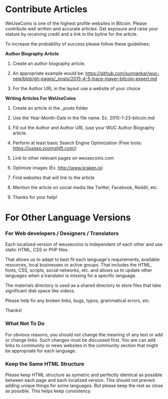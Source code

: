 # Contribute Articles

WeUseCoins is one of the highest profile websites in Bitcoin. Please contribute well written and accurate articles. Get exposure and raise your stature by receiving credit and a link in the byline for the article.

To increase the probability of success please follow these guidelines:

<b>Author Biography Article</b><p>
1. Create an author biography article.<p>
2. An appropriate example would be: https://github.com/sunnankar/wuc-new/blob/gh-pages/_posts/2015-4-5-trace-mayer-bitcoin-expert.md<p>
3. For the Author URL in the layout use a website of your choice<p>

<b>Writing Articles For WeUseCoins</b><p>
1. Create an article in the _posts folder<p>
2. Use the Year-Month-Date in the file name. Ex. 2015-1-23-bitcoin.md<p>
3. Fill out the Author and Author URL (use your WUC Author Biography article.<p>
3. Perform at least basic Search Engine Optimization (Free tools: https://juxseo.zoomshift.com/)<p>
4. Link to other relevant pages on weusecoins.com<p>
5. Optimize images (Ex. http://www.kraken.io)<p>
6. Find websites that will link to the article<p>
8. Mention the article on social media like Twitter, Facebook, Reddit, etc.<p>
9. Thanks for your help!<p>

# For Other Language Versions

### For Web developers / Designers / Translators

Each localized version of weusecoins is independent of each other and use static HTML, CSS or PHP files.

That allows us to adapt to best fit each language's requirements, available resources, local businesses or active groups. That includes the HTML, fonts, CSS, scripts, social networks, etc. and allows us to update other languages when a translator is missing for a specific language.

The materials directory is used as a shared directory to store files that take significant disk space like videos.

Please help fix any broken links, bugs, typos, grammatical errors, etc.

Thanks!

### What Not To Do

For obvious reasons, you should not change the meaning of any text or add or change links. Such changes must be discussed first.
You are can add links to community or news websites in the community section that might be appropriate for each language.

### Keep the Same HTML Structure

Please keep HTML structure as symetric and perfectly identical as possible between each page and each localized version. This should not prevent adding unique things for some languages. But please keep the rest as close as possible. This helps keep consistency.
